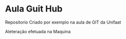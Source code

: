 # Aula Guit Hub

Repositorio Criado por exemplo na aula de GIT da Unifaat

Aleteração efetuada na Maquina
